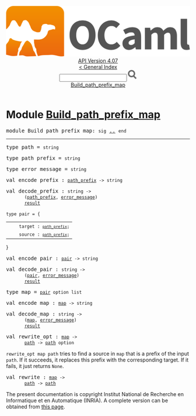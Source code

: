<!-- ((! set title API !)) ((! set documentation !)) ((! set api !)) ((! set nobreadcrumb !)) -->
<div class="api"><header><nav class="toc brand"><a class="brand" href="https://ocaml.org/"><img src="colour-logo-gray.svg" class="svg" alt="OCaml"></a></nav><nav class="toc"><div class="toc_version"><a href="/docs" id="version-select">API Version 4.07</a></div><a href="index.html">&lt; General Index</a><div class="api_search"><input type="text" name="apisearch" id="api_search" oninput="mySearch(false);" onkeypress="this.oninput();" onclick="this.oninput();" onpaste="this.oninput();">
<img src="search_icon.svg" alt="Search" class="svg" onclick="mySearch(false)"></div>
<div id="search_results"></div><div class="toc_title"><a href="#top">Build_path_prefix_map</a></div><ul></ul></nav></header>

<h1>Module <a href="type_Build_path_prefix_map.html">Build_path_prefix_map</a></h1>

<pre><span id="MODULEBuild_path_prefix_map"><span class="keyword">module</span> Build_path_prefix_map</span>: <code class="code"><span class="keyword">sig</span></code> <a href="Build_path_prefix_map.html">..</a> <code class="code"><span class="keyword">end</span></code></pre><hr width="100%">

<pre><span id="TYPEpath"><span class="keyword">type</span> <code class="type"></code>path</span> = <code class="type">string</code> </pre>


<pre><span id="TYPEpath_prefix"><span class="keyword">type</span> <code class="type"></code>path_prefix</span> = <code class="type">string</code> </pre>


<pre><span id="TYPEerror_message"><span class="keyword">type</span> <code class="type"></code>error_message</span> = <code class="type">string</code> </pre>


<pre><span id="VALencode_prefix"><span class="keyword">val</span> encode_prefix</span> : <code class="type"><a href="Build_path_prefix_map.html#TYPEpath_prefix">path_prefix</a> -&gt; string</code></pre>
<pre><span id="VALdecode_prefix"><span class="keyword">val</span> decode_prefix</span> : <code class="type">string -&gt;<br>       (<a href="Build_path_prefix_map.html#TYPEpath_prefix">path_prefix</a>, <a href="Build_path_prefix_map.html#TYPEerror_message">error_message</a>)<br>       <a href="Pervasives.html#TYPEresult">result</a></code></pre>
<pre><code><span id="TYPEpair"><span class="keyword">type</span> <code class="type"></code>pair</span> = {</code></pre><table class="typetable">
<tbody><tr>
<td align="left" valign="top">
<code>&nbsp;&nbsp;</code></td>
<td align="left" valign="top">
<code><span id="TYPEELTpair.target">target</span>&nbsp;: <code class="type"><a href="Build_path_prefix_map.html#TYPEpath_prefix">path_prefix</a></code>;</code></td>

</tr>
<tr>
<td align="left" valign="top">
<code>&nbsp;&nbsp;</code></td>
<td align="left" valign="top">
<code><span id="TYPEELTpair.source">source</span>&nbsp;: <code class="type"><a href="Build_path_prefix_map.html#TYPEpath_prefix">path_prefix</a></code>;</code></td>

</tr></tbody></table>
}



<pre><span id="VALencode_pair"><span class="keyword">val</span> encode_pair</span> : <code class="type"><a href="Build_path_prefix_map.html#TYPEpair">pair</a> -&gt; string</code></pre>
<pre><span id="VALdecode_pair"><span class="keyword">val</span> decode_pair</span> : <code class="type">string -&gt;<br>       (<a href="Build_path_prefix_map.html#TYPEpair">pair</a>, <a href="Build_path_prefix_map.html#TYPEerror_message">error_message</a>)<br>       <a href="Pervasives.html#TYPEresult">result</a></code></pre>
<pre><span id="TYPEmap"><span class="keyword">type</span> <code class="type"></code>map</span> = <code class="type"><a href="Build_path_prefix_map.html#TYPEpair">pair</a> option list</code> </pre>


<pre><span id="VALencode_map"><span class="keyword">val</span> encode_map</span> : <code class="type"><a href="Build_path_prefix_map.html#TYPEmap">map</a> -&gt; string</code></pre>
<pre><span id="VALdecode_map"><span class="keyword">val</span> decode_map</span> : <code class="type">string -&gt;<br>       (<a href="Build_path_prefix_map.html#TYPEmap">map</a>, <a href="Build_path_prefix_map.html#TYPEerror_message">error_message</a>)<br>       <a href="Pervasives.html#TYPEresult">result</a></code></pre>
<pre><span id="VALrewrite_opt"><span class="keyword">val</span> rewrite_opt</span> : <code class="type"><a href="Build_path_prefix_map.html#TYPEmap">map</a> -&gt;<br>       <a href="Build_path_prefix_map.html#TYPEpath">path</a> -&gt; <a href="Build_path_prefix_map.html#TYPEpath">path</a> option</code></pre><div class="info ">
<div class="info-desc">
<p><code class="code">rewrite_opt&nbsp;map&nbsp;path</code> tries to find a source in <code class="code">map</code>
    that is a prefix of the input <code class="code">path</code>. If it succeeds,
    it replaces this prefix with the corresponding target.
    If it fails, it just returns <code class="code"><span class="constructor">None</span></code>.</p>
</div>
</div>

<pre><span id="VALrewrite"><span class="keyword">val</span> rewrite</span> : <code class="type"><a href="Build_path_prefix_map.html#TYPEmap">map</a> -&gt;<br>       <a href="Build_path_prefix_map.html#TYPEpath">path</a> -&gt; <a href="Build_path_prefix_map.html#TYPEpath">path</a></code></pre>
<div class="copyright">The present documentation is copyright Institut National de Recherche en Informatique et en Automatique (INRIA). A complete version can be obtained from <a href="http://caml.inria.fr/pub/docs/manual-ocaml/">this page</a>.</div></div>